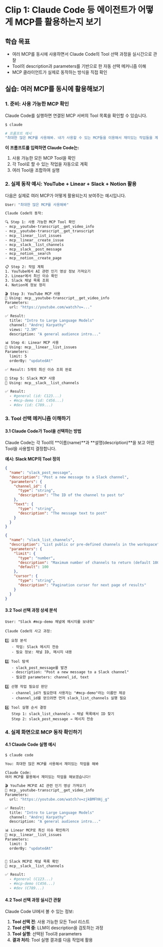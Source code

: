 # Clip 1: Claude Code 등 에이전트가 어떻게 MCP를 활용하는지 보기

## 학습 목표
- 여러 MCP를 동시에 사용하면서 Claude Code의 Tool 선택 과정을 실시간으로 관찰
- Tool의 description과 parameters를 기반으로 한 자동 선택 메커니즘 이해
- MCP 클라이언트가 실제로 동작하는 방식을 직접 확인

## 실습: 여러 MCP를 동시에 활용해보기

### 1. 준비: 사용 가능한 MCP 확인

Claude Code를 실행하면 연결된 MCP 서버의 Tool 목록을 확인할 수 있습니다.

```bash
$ claude

# 프롬프트 예시
"최대한 많은 MCP를 사용해봐. 내가 사용할 수 있는 MCP들을 이용해서 재미있는 작업들을 계획해보고 실행해줘."
```

**이 프롬프트를 입력하면 Claude Code는:**
1. 사용 가능한 모든 MCP Tool을 확인
2. 각 Tool로 할 수 있는 작업을 자동으로 계획
3. 여러 Tool을 조합하여 실행

### 2. 실제 동작 예시: YouTube + Linear + Slack + Notion 활용

다음은 실제로 여러 MCP가 어떻게 활용되는지 보여주는 예시입니다.

```bash
User: "최대한 많은 MCP를 사용해봐"

Claude Code의 동작:

🔍 Step 1: 사용 가능한 MCP Tool 확인
- mcp__youtube-transcript__get_video_info
- mcp__youtube-transcript__get_transcript
- mcp__linear__list_issues
- mcp__linear__create_issue
- mcp__slack__list_channels
- mcp__slack__post_message
- mcp__notion__search
- mcp__notion__create_page

📋 Step 2: 작업 계획
1. YouTube에서 AI 관련 인기 영상 정보 가져오기
2. Linear에서 최신 이슈 확인
3. Slack 채널 목록 조회
4. Notion에 정보 정리

🎬 Step 3: YouTube MCP 사용
🔧 Using: mcp__youtube-transcript__get_video_info
Parameters:
  url: "https://youtube.com/watch?v=..."

✅ Result:
  title: "Intro to Large Language Models"
  channel: "Andrej Karpathy"
  views: "2.5M"
  description: "A general audience intro..."

📊 Step 4: Linear MCP 사용
🔧 Using: mcp__linear__list_issues
Parameters:
  limit: 5
  orderBy: "updatedAt"

✅ Result: 5개의 최신 이슈 조회 완료

💬 Step 5: Slack MCP 사용
🔧 Using: mcp__slack__list_channels

✅ Result:
  - #general (id: C123...)
  - #mcp-demo (id: C456...)
  - #dev (id: C789...)
```

### 3. Tool 선택 메커니즘 이해하기

#### 3.1 Claude Code가 Tool을 선택하는 방법

Claude Code는 각 Tool의 **이름(name)**과 **설명(description)**을 보고 어떤 Tool을 사용할지 결정합니다.

**예시: Slack MCP의 Tool 정의**

```json
{
  "name": "slack_post_message",
  "description": "Post a new message to a Slack channel",
  "parameters": {
    "channel_id": {
      "type": "string",
      "description": "The ID of the channel to post to"
    },
    "text": {
      "type": "string",
      "description": "The message text to post"
    }
  }
}
```

```json
{
  "name": "slack_list_channels",
  "description": "List public or pre-defined channels in the workspace",
  "parameters": {
    "limit": {
      "type": "number",
      "description": "Maximum number of channels to return (default 100, max 200)",
      "default": 100
    },
    "cursor": {
      "type": "string",
      "description": "Pagination cursor for next page of results"
    }
  }
}
```

#### 3.2 Tool 선택 과정 상세 분석

```
User: "Slack #mcp-demo 채널에 메시지를 보내줘"

Claude Code의 사고 과정:

1️⃣ 요청 분석
   - 작업: Slack 메시지 전송
   - 필요 정보: 채널 ID, 메시지 내용

2️⃣ Tool 탐색
   - slack_post_message를 발견
   - description: "Post a new message to a Slack channel"
   - 필요한 parameters: channel_id, text

3️⃣ 선행 작업 필요성 판단
   - channel_id가 필요한데 사용자는 "#mcp-demo"라는 이름만 제공
   - channel_id를 얻으려면 먼저 slack_list_channels 실행 필요

4️⃣ Tool 실행 순서 결정
   Step 1: slack_list_channels → 채널 목록에서 ID 찾기
   Step 2: slack_post_message → 메시지 전송
```

### 4. 실제 화면으로 MCP 동작 확인하기

#### 4.1 Claude Code 실행 예시

```bash
$ claude code

You: 최대한 많은 MCP를 사용해서 재미있는 작업을 해봐

Claude Code:
여러 MCP를 활용해서 재미있는 작업을 해보겠습니다!

🎬 YouTube MCP로 AI 관련 인기 영상 가져오기
🔧 mcp__youtube-transcript__get_video_info
Parameters:
  url: "https://youtube.com/watch?v=zjkBMFhNj_g"

✅ Result:
  title: "Intro to Large Language Models"
  channel: "Andrej Karpathy"
  description: "A general audience intro..."

📊 Linear MCP로 최신 이슈 확인하기
🔧 mcp__linear__list_issues
Parameters:
  limit: 3
  orderBy: "updatedAt"


💬 Slack MCP로 채널 목록 확인
🔧 mcp__slack__list_channels

✅ Result:
  - #general (C123...)
  - #mcp-demo (C456...)
  - #dev (C789...)
```

#### 4.2 Tool 선택 과정 실시간 관찰

Claude Code UI에서 볼 수 있는 정보:

1. **Tool 선택 전**: 사용 가능한 모든 Tool 리스트
2. **Tool 선택 중**: LLM이 description을 검토하는 과정
3. **Tool 실행**: 선택된 Tool과 parameters
4. **결과 처리**: Tool 실행 결과를 다음 작업에 활용
